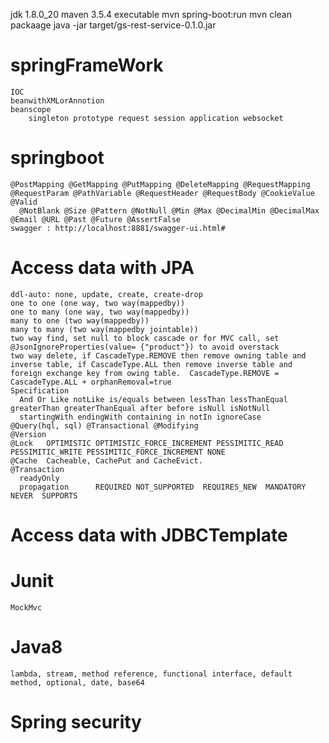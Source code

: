 jdk 1.8.0_20
maven 3.5.4
executable    mvn spring-boot:run
              mvn clean packaage     java -jar target/gs-rest-service-0.1.0.jar
# springFrameWork  
    IOC        
    beanwithXMLorAnnotion 
    beanscope 
        singleton prototype request session application websocket
# springboot   
    @PostMapping @GetMapping @PutMapping @DeleteMapping @RequestMapping
    @RequestParam @PathVariable @RequestHeader @RequestBody @CookieValue
    @Valid
      @NotBlank @Size @Pattern @NotNull @Min @Max @DecimalMin @DecimalMax @Email @URL @Past @Future @AssertFalse
    swagger : http://localhost:8881/swagger-ui.html#
# Access data with JPA
    ddl-auto: none, update, create, create-drop
    one to one (one way, two way(mappedby))    
    one to many (one way, two way(mappedby))
    many to one (two way(mappedby))
    many to many (two way(mappedby jointable))
    two way find, set null to block cascade or for MVC call, set @JsonIgnoreProperties(value= {"product"}) to avoid overstack    
    two way delete, if CascadeType.REMOVE then remove owning table and inverse table, if CascadeType.ALL then remove inverse table and foreign exchange key from owing table.  CascadeType.REMOVE = CascadeType.ALL + orphanRemoval=true
    Specification
      And Or Like notLike is/equals between lessThan lessThanEqual greaterThan greaterThanEqual after before isNull isNotNull
      startingWith endingWith containing in notIn ignoreCase
    @Query(hql, sql) @Transactional @Modifying 
    @Version
    @Lock   OPTIMISTIC OPTIMISTIC_FORCE_INCREMENT PESSIMITIC_READ PESSIMITIC_WRITE PESSIMITIC_FORCE_INCREMENT NONE
    @Cache  Cacheable, CachePut and CacheEvict. 
    @Transaction   
      readyOnly
      propagation      REQUIRED NOT_SUPPORTED  REQUIRES_NEW  MANDATORY NEVER  SUPPORTS
# Access data with JDBCTemplate
# Junit 
    MockMvc
# Java8
    lambda, stream, method reference, functional interface, default method, optional, date, base64
# Spring security
    
